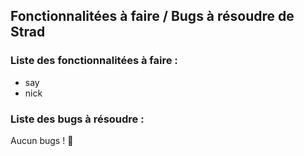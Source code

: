 ## Fonctionnalitées à faire / Bugs à résoudre de Strad

### Liste des fonctionnalitées à faire :
- say
- nick

### Liste des bugs à résoudre :
Aucun bugs ! 🎉
